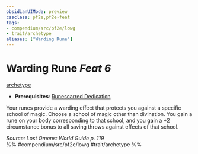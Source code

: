 ```yaml
---
obsidianUIMode: preview
cssclass: pf2e,pf2e-feat
tags:
- compendium/src/pf2e/lowg
- trait/archetype
aliases: ["Warding Rune"]
---
```

# Warding Rune  *Feat 6*  
[archetype](/rules/traits/archetype.md)  

- **Prerequisites**: [Runescarred Dedication](/compendium/feats/runescarred-dedication-lowg.md)

Your runes provide a warding effect that protects you against a specific school of magic. Choose a school of magic other than divination. You gain a rune on your body corresponding to that school, and you gain a +2 circumstance bonus to all saving throws against effects of that school.

*Source: Lost Omens: World Guide p. 119*  
%% #compendium/src/pf2e/lowg #trait/archetype %%